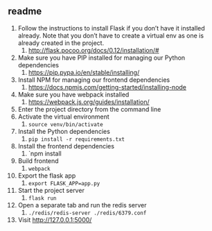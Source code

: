 ## readme

1. Follow the instructions to install Flask if you don’t have it installed already. Note that you don’t have to create a virtual env as one is already created in the project.
    1. http://flask.pocoo.org/docs/0.12/installation/#
2. Make sure you have PIP installed for managing our Python dependencies
    1. https://pip.pypa.io/en/stable/installing/
3. Install NPM for managing our frontend dependencies
    1. https://docs.npmjs.com/getting-started/installing-node
4. Make sure you have webpack installed
    1. https://webpack.js.org/guides/installation/
5. Enter the project directory from the command line
6. Activate the virtual environment
    1. `source venv/bin/activate`
7. Install the Python dependencies
    1. `pip install -r requirements.txt`
8. Install the frontend dependencies
    1. `npm install 
9. Build frontend
    1. `webpack`
10. Export the flask app
    1. `export FLASK_APP=app.py`
11. Start the project server
    1. `flask run`
12. Open a separate tab and run the redis server
    1. `./redis/redis-server ./redis/6379.conf`
13. Visit http://127.0.0.1:5000/